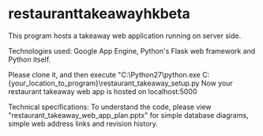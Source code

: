 # restauranttakeawayhkbeta

This program hosts a takeaway web application running on server side.

Technologies used: Google App Engine, Python's Flask web framework and Python itself. 

Please clone it, and then execute "C:\Python27\python.exe C:\{your_location_to_program}\restaurant_takeaway_setup.py
Now your restaurant takeaway web app is hosted on localhost:5000


Technical specifications:
To understand the code, please view "restaurant_takeaway_web_app_plan.pptx" for simple database diagrams, simple web address links and revision history. 
